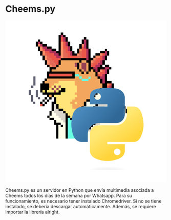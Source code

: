 # Cheems.py
!["Logo Cheems.py"](misc/logo.png)

Cheems.py es un servidor en Python que envía multimedia asociada a Cheems todos los días de la semana por Whatsapp. Para su funcionamiento, es necesario tener instalado Chromedriver. Si no se tiene instalado, se debería descargar automáticamente. Además, se requiere importar la librería alright.


